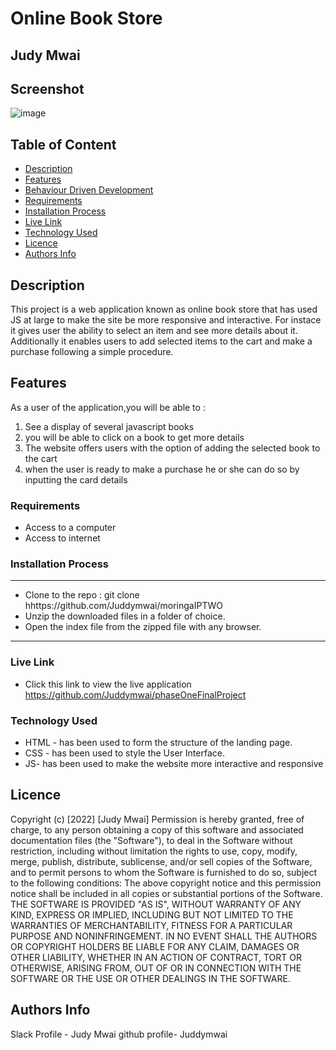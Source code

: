 
# Online Book Store
 ## Judy Mwai
## Screenshot
 ![image]()
 ## Table of Content
 - [Description](#description)
 - [Features](#features)
 - [Behaviour Driven Development](#Behaviour-Driven-Development)
 - [Requirements](#requirements)
 - [Installation Process](#installation-Process)
 - [Live Link](#Live-Link)
 - [Technology  Used](#technology-Used)
 - [Licence](#licence)
 - [Authors Info](#Authors-Info)
 ## Description
 <p>This project is a web application known as online book store that has used JS at large to make the site be more responsive and interactive. For instace it gives user the ability to select an item and see more details about it. Additionally it enables users to add selected items to the cart and make a purchase following a simple procedure.</p>

## Features
As a user of the application,you will be able to :
1. See a display of several javascript books
1. you will be able to click on a book to get more details
3. The website offers users with the option of adding the selected book to the cart
4. when the user is ready to make a purchase he or she can do so by inputting the card details

 ###  Requirements
 * Access to  a computer
 * Access to internet
 ### Installation Process
 ****
* Clone to the repo : git clone hhttps://github.com/Juddymwai/moringaIPTWO
* Unzip the downloaded files in a folder of choice.
* Open the index file from the zipped file with any browser.
 ****
 
### Live Link
- Click this link to view the live application https://github.com/Juddymwai/phaseOneFinalProject
### Technology  Used
* HTML - has been used to form the structure of the landing page.
* CSS - has been used to style the User Interface.
* JS- has been used to make the website more interactive and responsive

## Licence
Copyright (c) [2022] [Judy Mwai] 
Permission is hereby granted, free of charge, to any person obtaining a copy
of this software and associated documentation files (the "Software"), to deal
in the Software without restriction, including without limitation the rights
to use, copy, modify, merge, publish, distribute, sublicense, and/or sell
copies of the Software, and to permit persons to whom the Software is
furnished to do so, subject to the following conditions:
The above copyright notice and this permission notice shall be included in all
copies or substantial portions of the Software.
THE SOFTWARE IS PROVIDED "AS IS", WITHOUT WARRANTY OF ANY KIND, EXPRESS OR
IMPLIED, INCLUDING BUT NOT LIMITED TO THE WARRANTIES OF MERCHANTABILITY,
FITNESS FOR A PARTICULAR PURPOSE AND NONINFRINGEMENT. IN NO EVENT SHALL THE
AUTHORS OR COPYRIGHT HOLDERS BE LIABLE FOR ANY CLAIM, DAMAGES OR OTHER
LIABILITY, WHETHER IN AN ACTION OF CONTRACT, TORT OR OTHERWISE, ARISING FROM,
OUT OF OR IN CONNECTION WITH THE SOFTWARE OR THE USE OR OTHER DEALINGS IN THE
SOFTWARE.


## Authors Info
Slack Profile - Judy Mwai
github profile- Juddymwai